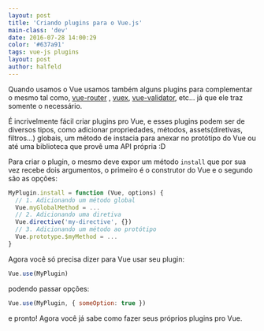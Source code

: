 ```yaml
---
layout: post
title: 'Criando plugins para o Vue.js'
main-class: 'dev'
date: 2016-07-28 14:00:29 
color: '#637a91'
tags: vue-js plugins
layout: post
author: halfeld
---
```


Quando usamos o Vue usamos também alguns plugins para complementar o mesmo tal como, [vue-router](https://github.com/vuejs/vue-router) , [vuex](https://github.com/vuejs/vuex), [vue-validator](https://github.com/vuejs/vue-validator), etc... já que ele traz somente o necessário.

É incrivelmente fácil criar plugins pro Vue, e esses plugins podem ser de diversos tipos, como adicionar propriedades, métodos, assets(diretivas, filtros...) globais, um método de instacia para anexar no protótipo do Vue ou até uma biblioteca que provê uma API própria :D

Para criar o plugin, o mesmo deve expor um método `install` que por sua vez recebe dois argumentos, o primeiro é o construtor do Vue e o segundo são as opções:

```javascript
MyPlugin.install = function (Vue, options) {
  // 1. Adicionando um método global
  Vue.myGlobalMethod = ...
  // 2. Adicionando uma diretiva
  Vue.directive('my-directive', {})
  // 3. Adicionando um método ao protótipo
  Vue.prototype.$myMethod = ...
}
```

Agora você só precisa dizer para Vue usar seu plugin:

```javascript
Vue.use(MyPlugin)
```

podendo passar opções:

```javascript
Vue.use(MyPlugin, { someOption: true })
```

e pronto! Agora você já sabe como fazer seus próprios plugins pro Vue.
